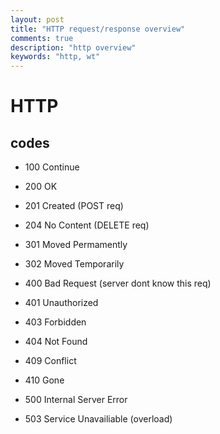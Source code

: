 ```yaml
---
layout: post
title: "HTTP request/response overview"
comments: true
description: "http overview"
keywords: "http, wt"
---
```


# HTTP

## codes

- 100 Continue

- 200 OK
- 201 Created (POST req)
- 204 No Content (DELETE req)

- 301 Moved Permamently
- 302 Moved Temporarily

- 400 Bad Request (server dont know this req)
- 401 Unauthorized
- 403 Forbidden
- 404 Not Found
- 409 Conflict
- 410 Gone

- 500 Internal Server Error
- 503 Service Unavailiable (overload)
